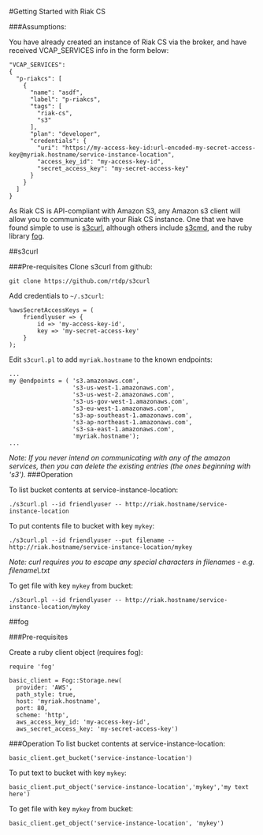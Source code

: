 #Getting Started with Riak CS

###Assumptions:

You have already created an instance of Riak CS via the broker, and have received VCAP_SERVICES info in the form below:
```
"VCAP_SERVICES":
{
  "p-riakcs": [
    {
      "name": "asdf",
      "label": "p-riakcs",
      "tags": [
        "riak-cs",
        "s3"
      ],
      "plan": "developer",
      "credentials": {
        "uri": "https://my-access-key-id:url-encoded-my-secret-access-key@myriak.hostname/service-instance-location",
        "access_key_id": "my-access-key-id",
        "secret_access_key": "my-secret-access-key"
      }
    }
  ]
}
```
As Riak CS is API-compliant with Amazon S3, any Amazon s3 client will allow you to communicate with your Riak CS instance. One that we have found simple to use is [s3curl](https://github.com/rtdp/s3curl), although others include [s3cmd](http://s3tools.org/s3cmd), and the ruby library [fog](http://fog.io/).

##s3curl

###Pre-requisites
Clone s3curl from github:

`git clone https://github.com/rtdp/s3curl`

Add credentials to `~/.s3curl`:
```
%awsSecretAccessKeys = (
    friendlyuser => {
        id => 'my-access-key-id',
        key => 'my-secret-access-key'
    }
);
```

Edit `s3curl.pl` to add `myriak.hostname` to the known endpoints:

```
...
my @endpoints = ( 's3.amazonaws.com',
                  's3-us-west-1.amazonaws.com',
                  's3-us-west-2.amazonaws.com',
                  's3-us-gov-west-1.amazonaws.com',
                  's3-eu-west-1.amazonaws.com',
                  's3-ap-southeast-1.amazonaws.com',
                  's3-ap-northeast-1.amazonaws.com',
                  's3-sa-east-1.amazonaws.com',
                  'myriak.hostname');
...
```
*Note: If you never intend on communicating with any of the amazon services, then you can delete the existing entries (the ones beginning with 's3').*
###Operation

To list bucket contents at service-instance-location:

`./s3curl.pl --id friendlyuser -- http://riak.hostname/service-instance-location`

To put contents file to bucket with key `mykey`:

`./s3curl.pl --id friendlyuser --put filename -- http://riak.hostname/service-instance-location/mykey`

*Note: curl requires you to escape any special characters in filenames - e.g. filename\\.txt*

To get file with key `mykey` from bucket:

`./s3curl.pl --id friendlyuser -- http://riak.hostname/service-instance-location/mykey`

##fog

###Pre-requisites

Create a ruby client object (requires fog):

```
require 'fog'

basic_client = Fog::Storage.new(
  provider: 'AWS',
  path_style: true,
  host: 'myriak.hostname',
  port: 80,
  scheme: 'http',
  aws_access_key_id: 'my-access-key-id',
  aws_secret_access_key: 'my-secret-access-key')
```

###Operation
To list bucket contents at service-instance-location:

`basic_client.get_bucket('service-instance-location')`

To put text to bucket with key `mykey`:

`basic_client.put_object('service-instance-location','mykey','my text here')`

To get file with key `mykey` from bucket:

`basic_client.get_object('service-instance-location', 'mykey')`
